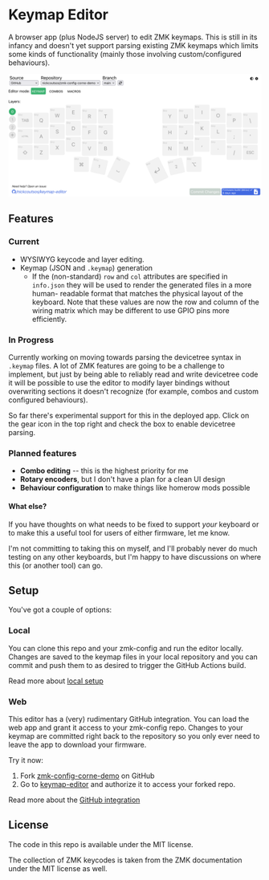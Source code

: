 # Keymap Editor

A browser app (plus NodeJS server) to edit ZMK keymaps. This is still in its
infancy and doesn't yet support parsing existing ZMK keymaps which limits some
kinds of functionality (mainly those involving custom/configured behaviours).

![Screenshot](editor-screenshot.png)

## Features

### Current

* WYSIWYG keycode and layer editing.
* Keymap (JSON and `.keymap`) generation
  * If the (non-standard) `row` and `col` attributes are specified in
    `info.json` they will be used to render the generated files in a more human-
    readable format that matches the physical layout of the keyboard. Note that
    these values are now the row and column of the wiring matrix which may be
    different to use GPIO pins more efficiently.

### In Progress

Currently working on moving towards parsing the devicetree syntax in `.keymap`
files. A lot of ZMK features are going to be a challenge to implement, but just
by being able to reliably read and write devicetree code it will be possible to
use the editor to modify layer bindings without overwriting sections it doesn't
recognize (for example, combos and custom configured behaviours).

So far there's experimental support for this in the deployed app. Click on the
gear icon in the top right and check the box to enable devicetree parsing.

### Planned features

* **Combo editing** -- this is the highest priority for me
* **Rotary encoders**, but I don't have a plan for a clean UI design
* **Behaviour configuration** to make things like homerow mods possible

#### What else?

If you have thoughts on what needs to be fixed to support _your_ keyboard or to
make this a useful tool for users of either firmware, let me know.

I'm not committing to taking this on myself, and I'll probably never do much
testing on any other keyboards, but I'm happy to have discussions on where this
(or another tool) can go.


## Setup

You've got a couple of options:

### Local

You can clone this repo and your zmk-config and run the editor locally. Changes
are saved to the keymap files in your local repository and you can commit and
push them to as desired to trigger the GitHub Actions build.

Read more about [local setup](running-locally.md)

### Web

This editor has a (very) rudimentary GitHub integration. You can load the web
app and grant it access to your zmk-config repo. Changes to your keymap are
committed right back to the repository so you only ever need to leave the app to
download your firmware.

Try it now:

1. Fork [zmk-config-corne-demo] on GitHub
2. Go to [keymap-editor] and authorize it to access your forked repo.

Read more about the [GitHub integration](api/services/github/README.md)


## License

The code in this repo is available under the MIT license.

The collection of ZMK keycodes is taken from the ZMK documentation under the MIT
license as well.

[keymap-editor]: https://nickcoutsos.github.io/keymap-editor/
[zmk-config-corne-demo]: https://github.com/nickcoutsos/zmk-config-corne-demo
